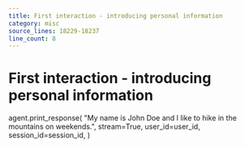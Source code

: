 ```yaml
---
title: First interaction - introducing personal information
category: misc
source_lines: 18229-18237
line_count: 8
---
```


# First interaction - introducing personal information
agent.print_response(
    "My name is John Doe and I like to hike in the mountains on weekends.",
    stream=True,
    user_id=user_id,
    session_id=session_id,
)

